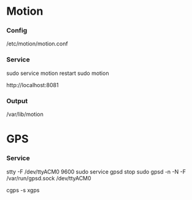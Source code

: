 # Motion
### Config
/etc/motion/motion.conf

### Service
sudo service motion restart
sudo motion

http://localhost:8081

### Output
/var/lib/motion

# GPS
### Service
stty -F /dev/ttyACM0 9600
sudo service gpsd stop
sudo gpsd -n -N -F /var/run/gpsd.sock /dev/ttyACM0

cgps -s
xgps
